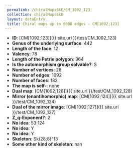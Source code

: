 ```yaml
--- 
 permalink: /chiralMaps6kE/CM_1092_123 
 collection: chiralMaps6kE
 layout: dataEntry
 title: Chiral maps up to 6000 edges - CM[1092;123]
---
```


- **ID**: [CM[1092;123]]({{ site.url }}/test/CM_1092_123)
- **Genus of the underlying surface**: 442
- **Length of the face**: 12
- **Valency**: 78
- **Length of the Petrie polygon**: 364
- **Is the automorphism group solvable?**: S
- **Number of vertices**: 28
- **Number of edges**: 1092
- **Number of faces**: 182
- **The map is self-**: none
- **Dual map**: [CM[1092;128]]({{ site.url }}/test/CM_1092_128)
- **Mirror (enantihomorphic) map**: [CM[1092;124]]({{ site.url }}/test/CM_1092_124)
- **Dual of the mirror image**: [CM[1092;127]]({{ site.url }}/test/CM_1092_127)
- **Z_q-Exponent?**: 2
- **No idea**:  53:124
- **No idea**: Y
- **No idea**: Y
- **Skeleton**: Sk(28;8)^13
- **Some other kind of skeleton**: nan

